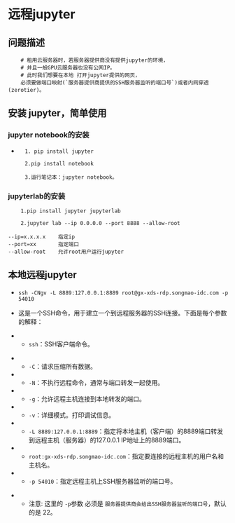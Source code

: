 # 远程jupyter
## 问题描述
```
    # 租用云服务器时，若服务器提供商没有提供jupyter的环境，
    # 并且一般GPU云服务器也没有公网IP。
    # 此时我们想要在本地 打开jupyter提供的网页，
    必须要做端口映射(`服务器提供商提供的SSH服务器监听的端口号`)或者内网穿透(zerotier)。
```

## 安装 jupyter，简单使用
### jupyter notebook的安装
* ```
    1. pip install jupyter

    2.pip install notebook

    3.运行笔记本：jupyter notebook。
### jupyterlab的安装
```
    1.pip install jupyter jupyterlab

    2.jupyter lab --ip 0.0.0.0 --port 8888 --allow-root
```
    --ip=x.x.x.x    指定ip
    --port=xx       指定端口
    --allow-root    允许root用户运行jupyter

## 本地远程jupyter
* `ssh -CNgv -L 8889:127.0.0.1:8889 root@gx-xds-rdp.songmao-idc.com -p 54010`

* 这是一个SSH命令，用于建立一个到远程服务器的SSH连接。下面是每个参数的解释：

* - `ssh`：SSH客户端命令。
- * `-C`：请求压缩所有数据。
- * `-N`：不执行远程命令，通常与端口转发一起使用。
- * `-g`：允许远程主机连接到本地转发的端口。
- * `-v`：详细模式。打印调试信息。
- * `-L 8889:127.0.0.1:8889`：指定将本地主机（客户端）的8889端口转发到远程主机（服务器）的127.0.0.1 IP地址上的8889端口。
- * `root:gx-xds-rdp.songmao-idc.com`：指定要连接的远程主机的用户名和主机名。
- * `-p 54010`：指定远程主机上SSH服务器监听的端口号。
* * 注意: 这里的 `-p`参数 必须是 `服务器提供商会给出SSH服务器监听的端口号`，默认的是 22。
